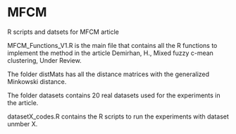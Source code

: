 # MFCM
R scripts and datsets for MFCM article

MFCM_Functions_V1.R is the main file that contains all the R functions to implement the method in the article Demirhan, H., Mixed fuzzy c-mean clustering, Under Review.

The folder distMats has all the distance matrices with the generalized Minkowski distance.

The folder datasets contains 20 real datasets used for the experiments in the article.

datasetX_codes.R contains the R scripts to run the experiments with dataset unmber X.
